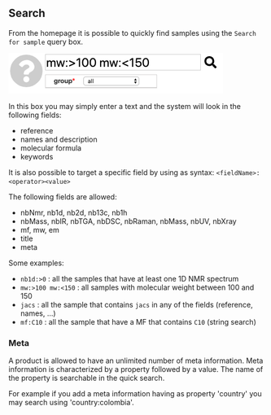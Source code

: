 ## Search

From the homepage it is possible to quickly find samples using the `Search for sample` query box.

<img src='search.png'>

In this box you may simply enter a text and the system will look in the following fields:

- reference
- names and description
- molecular formula
- keywords

It is also possible to target a specific field by using as syntax: `<fieldName>:<operator><value>`

The following fields are allowed:

- nbNmr, nb1d, nb2d, nb13c, nb1h
- nbMass, nbIR, nbTGA, nbDSC, nbRaman, nbMass, nbUV, nbXray
- mf, mw, em
- title
- meta

Some examples:

- `nb1d:>0` : all the samples that have at least one 1D NMR spectrum
- `mw:>100 mw:<150` : all samples with molecular weight between 100 and 150
- `jacs` : all the sample that contains `jacs` in any of the fields (reference, names, ...)
- `mf:C10` : all the sample that have a MF that contains `C10` (string search)

### Meta

A product is allowed to have an unlimited number of meta information. Meta information is characterized by a property followed by a value. The name of the property is searchable in the quick search.

For example if you add a meta information having as property 'country' you may search using 'country:colombia'.
